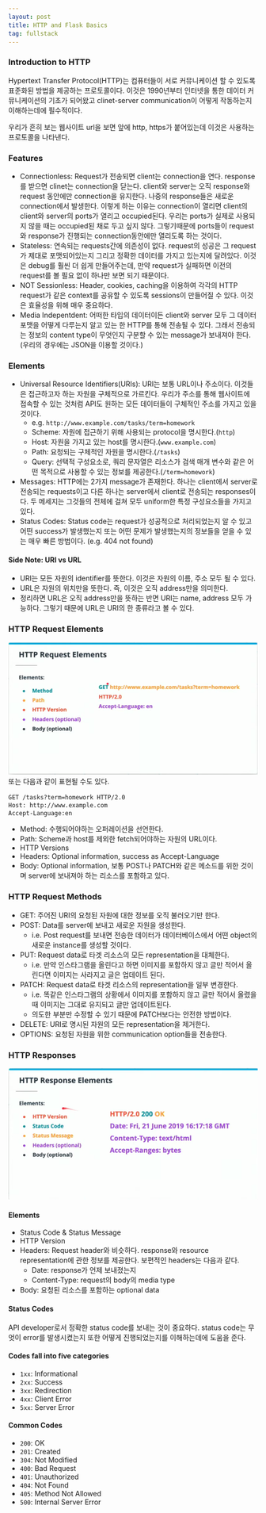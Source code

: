 ```yaml
---
layout: post
title: HTTP and Flask Basics
tag: fullstack
---
```

### Introduction to HTTP
Hypertext Transfer Protocol(HTTP)는 컴퓨터들이 서로 커뮤니케이션 할 수 있도록 표준화된 방법을 제공하는 프로토콜이다. 이것은 1990년부터 인터넷을 통한 
데이터 커뮤니케이션의 기초가 되어왔고 clinet-server communication이 어떻게 작동하는지 이해하는데에 필수적이다.

우리가 흔히 보는 웹사이트 url을 보면 앞에 http, https가 붙어있는데 이것은 사용하는 프로토콜을 나타낸다.

### Features
- Connectionless: Request가 전송되면 client는 connection을 연다. response를 받으면 clinet는 connection을 닫는다. client와 server는 
오직 response와 request 동안에만 connection을 유지한다. 나중의 response들은 새로운 connection에서 발생한다. 이렇게 하는 이유는 connection이
 열리면 client의 client와 server의 ports가 열리고 occupied된다. 우리는 ports가 실제로 사용되지 않을 때는 occupied된 채로 두고 싶지 않다. 그렇기때문에 
 ports들이 request와 response가 진행되는 connection동안에만 열리도록 하는 것이다.
- Stateless: 연속되는 requests간에 의존성이 없다. request의 성공은 그 request가 제대로 포맷되어있는지 그리고 정확한 데이터를 가지고 있는지에 달려있다.
 이것은 debug를 훨씬 더 쉽게 만들어주는데, 만약 request가 실패하면 이전의 request를 볼 필요 없이 하나만 보면 되기 때문이다.
- NOT Sessionless: Header, cookies, caching을 이용하여 각각의 HTTP request가 같은 context를 공유할 수 있도록 sessions이 만들어질 수 있다. 이것은 효율성을 위해 매우 중요하다.
- Media Indepentdent: 어떠한 타입의 데이터이든 client와 server 모두 그 데이터 포맷을 어떻게 다루는지 알고 있는 한 HTTP를 통해 전송될 수 있다. 
그래서 전송되는 정보의 content type이 무엇인지 구분할 수 있는 message가 보내져야 한다.(우리의 경우에는 JSON을 이용할 것이다.)


### Elements
- Universal Resource Identifiers(URIs): URI는 보통 URL이나 주소이다. 이것들은 접근하고자 하는 자원을 구체적으로 가르킨다. 
우리가 주소를 통해 웹사이트에 접속할 수 있는 것처럼 API도 원하는 모든 데이터들이 구체적인 주소를 가지고 있을 것이다.
  - e.g. `http://www.example.com/tasks/term=homework`
  - Scheme: 자원에 접근하기 위해 사용되는 protocol을 명시한다.(`http`)
  - Host: 자원을 가지고 있는 host를 명시한다.(`www.example.com`)
  - Path: 요청되는 구체적인 자원을 명시한다.(`/tasks`)
  - Query: 선택적 구성요소로, 쿼리 문자열은 리소스가 검색 매개 변수와 같은 어떤 목적으로 사용할 수 있는 정보를 제공한다.(`/term=homework`)
- Messages: HTTP에는 2가지 message가 존재한다. 하나는 client에서 server로 전송되는 requests이고 다른 하나는 server에서 client로 전송되는 responses이다.
두 메세지는 그것들의 전체에 걸쳐 모두 uniform한 특정 구성요소들을 가지고 있다.
- Status Codes: Status code는 request가 성공적으로 처리되었는지 알 수 있고 어떤 success가 발생했는지 또는 어떤 문제가 발생했는지의 정보들을 얻을 수 있는 매우 빠른 방법이다.
(e.g. 404 not found)

#### Side Note: URI vs URL
- URI는 모든 자원의 identifier를 뜻한다. 이것은 자원의 이름, 주소 모두 될 수 있다.
- URL은 자원의 위치만을 뜻한다. 즉, 이것은 오직 address만을 의미한다.
- 정리하면 URL은 오직 address만을 뜻하는 반면 URI는 name, address 모두 가능하다. 그렇기 때문에 URL은 URI의 한 종류라고 볼 수 있다.

### HTTP Request Elements
![requestelement](/img/requestelement.png)
또는 다음과 같이 표현될 수도 있다.
```
GET /tasks?term=homework HTTP/2.0
Host: http://www.example.com
Accept-Language:en
```

- Method: 수행되어야하는 오퍼레이션을 선언한다.
- Path: Scheme과 host를 제외한 fetch되어야하는 자원의 URL이다.
- HTTP Versions
- Headers: Optional information, success as Accept-Language
- Body: Optional information, 보통 POST나 PATCH와 같은 메소드를 위한 것이며 server에 보내져야 하는 리소스를 포함하고 있다.


### HTTP Request Methods
- GET: 주어진 URI의 요청된 자원에 대한 정보를 오직 불러오기만 한다.
- POST: Data를 server에 보내고 새로운 자원을 생성한다.
  - i.e. Post request를 보내면 전송한 데이터가 데이터베이스에서 어떤 object의 새로운 instance를 생성할 것이다.
- PUT: Request data로 타겟 리소스의 모든 representation을 대체한다.
  - i.e. 만약 인스타그램을 올린다고 하면 이미지를 포함하지 않고 글만 적어서 올린다면 이미지는 사라지고 글은 업데이트 된다.
- PATCH: Request data로 타겟 리소스의 representation을 일부 변경한다.
  - i.e. 똑같은 인스타그램의 상황에서 이미지를 포함하지 않고 글만 적어서 올렸을 때 이미지는 그대로 유지되고 글만 업데이트된다.
  - 의도한 부분만 수정할 수 있기 때문에 PATCH보다는 안전한 방법이다.
- DELETE: URI로 명시된 자원의 모든 representation을 제거한다.
- OPTIONS: 요청된 자원을 위한 communication option들을 전송한다.

### HTTP Responses
![responseElement](/img/responseelement.png)

#### Elements
- Status Code & Status Message
- HTTP Version
- Headers: Request header와 비슷하다. response와 resource representation에 관한 정보를 제공한다. 보편적인 headers는 다음과 같다.
  - Date: response가 언제 보내졌는지
  - Content-Type: request의 body의 media type
- Body: 요청된 리소스를 포함하는 optional data

#### Status Codes
API developer로서 정확한 status code를 보내는 것이 중요하다. status code는 무엇이 error를 발생시켰는지 또한 어떻게 진행되었는지를 이해하는데에 도움을 준다.

#### Codes fall into five categories
- `1xx`: Informational
- `2xx`: Success
- `3xx`: Redirection
- `4xx`: Client Error
- `5xx`: Server Error

#### Common Codes
- `200`: OK
- `201`: Created
- `304`: Not Modified
- `400`: Bad Request
- `401`: Unauthorized
- `404`: Not Found
- `405`: Method Not Allowed
- `500`: Internal Server Error
